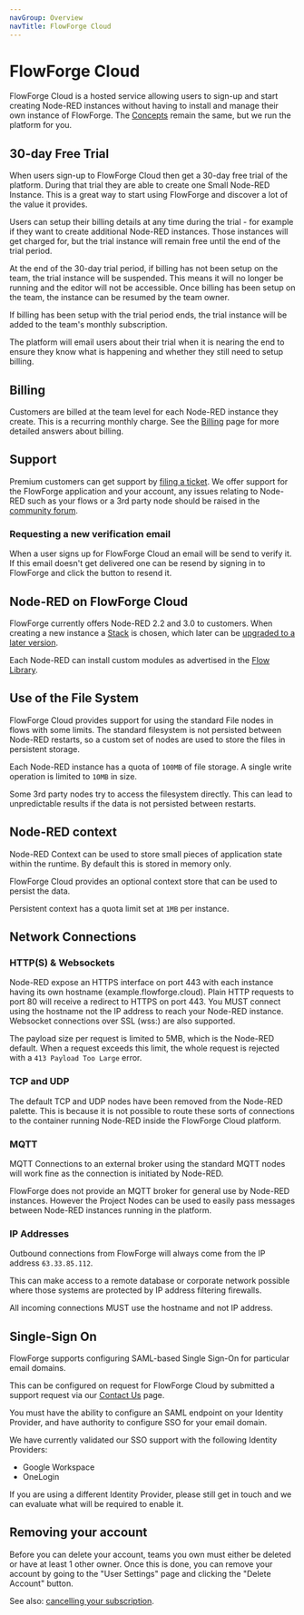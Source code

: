 ```yaml
---
navGroup: Overview
navTitle: FlowForge Cloud
---
```


# FlowForge Cloud

FlowForge Cloud is a hosted service allowing users to sign-up and start creating Node-RED instances without having to install and manage their own instance of FlowForge.
The [Concepts](../user/concepts.md) remain the same, but we run the platform for you.

## 30-day Free Trial

When users sign-up to FlowForge Cloud then get a 30-day free trial of the platform.
During that trial they are able to create one Small Node-RED Instance. This is a great
way to start using FlowForge and discover a lot of the value it provides.

Users can setup their billing details at any time during the trial - for example
if they want to create additional Node-RED instances. Those instances will get charged for,
but the trial instance will remain free until the end of the trial period.

At the end of the 30-day trial period, if billing has not been setup on the team,
the trial instance will be suspended. This means it will no longer be running and the
editor will not be accessible. Once billing has been setup on the team, the instance
can be resumed by the team owner.

If billing has been setup with the trial period ends, the trial instance will be
added to the team's monthly subscription.

The platform will email users about their trial when it is nearing the end to ensure
they know what is happening and whether they still need to setup billing.

## Billing

Customers are billed at the team level for each Node-RED instance they create. This is a recurring monthly charge.
See the [Billing](./billing.md) page for more detailed answers about billing.

## Support

Premium customers can get support by [filing a ticket](/support). We offer
support for the FlowForge application and your account, any issues relating to
Node-RED such as your flows or a 3rd party node should be raised in the
[community forum](https://community.flowforge.com).

### Requesting a new verification email

When a user signs up for FlowForge Cloud an email will be send to verify it.
If this email doesn't get delivered one can be resend by signing in to FlowForge
and click the button to resend it.

## Node-RED on FlowForge Cloud

FlowForge currently offers Node-RED 2.2 and 3.0 to customers. When creating a
new instance a [Stack](../user/concepts.md#stack) is chosen, which later
can be [upgraded to a later version](../user/changestack.md).

Each Node-RED can install custom modules as advertised in the [Flow Library](https://flows.nodered.org).

## Use of the File System

FlowForge Cloud provides support for using the standard File nodes in flows with
some limits. The standard filesystem is not persisted between Node-RED restarts,
so a custom set of nodes are used to store the files in persistent storage.

Each Node-RED instance has a quota of `100MB` of file storage. A single write operation is
limited to `10MB` in size.

Some 3rd party nodes try to access the filesystem directly. This can lead to
unpredictable results if the data is not persisted between restarts.

## Node-RED context

Node-RED Context can be used to store small pieces of application state within the
runtime. By default this is stored in memory only.

FlowForge Cloud provides an optional context store that can be used to persist
the data.

Persistent context has a quota limit set at `1MB` per instance.

## Network Connections

### HTTP(S) & Websockets

Node-RED expose an HTTPS interface on port 443 with each instance having its own hostname (example.flowforge.cloud). Plain HTTP requests to port 80 will receive a redirect to HTTPS on port 443.
You MUST connect using the hostname not the IP address to reach your Node-RED instance.
Websocket connections over SSL (wss:) are also supported.

The payload size per request is limited to 5MB, which is the Node-RED default.
When a request exceeds this limit, the whole request is rejected with a `413 Payload Too Large` error.

### TCP and UDP

The default TCP and UDP nodes have been removed from the Node-RED palette. This is
because it is not possible to route these sorts of connections to the container running
Node-RED inside the FlowForge Cloud platform.

### MQTT

MQTT Connections to an external broker using the standard MQTT nodes will work fine as the connection is initiated by Node-RED.

FlowForge does not provide an MQTT broker for general use by Node-RED instances. However the
Project Nodes can be used to easily pass messages between Node-RED instances running in the
platform.

### IP Addresses

Outbound connections from FlowForge will always come from the IP address `63.33.85.112`. 

This can make access to a remote database or corporate network possible where those systems are protected by IP address filtering firewalls. 

All incoming connections MUST use the hostname and not IP address.

## Single-Sign On

FlowForge supports configuring SAML-based Single Sign-On for particular email domains.

This can be configured on request for FlowForge Cloud by submitted a support request
via our [Contact Us](https://flowforge.com/contact-us/) page.

You must have the ability to configure an SAML endpoint on your Identity Provider,
and have authority to configure SSO for your email domain.

We have currently validated our SSO support with the following Identity Providers:

 - Google Workspace
 - OneLogin

If you are using a different Identity Provider, please still get in touch and we
can evaluate what will be required to enable it.

## Removing your account

Before you can delete your account, teams you own must either be deleted or have at least 1 other owner.
Once this is done, you can remove your account by going to the "User Settings" page and clicking the "Delete Account" button.

See also: [cancelling your subscription](./billing.md#cancelling-your-subscription).

